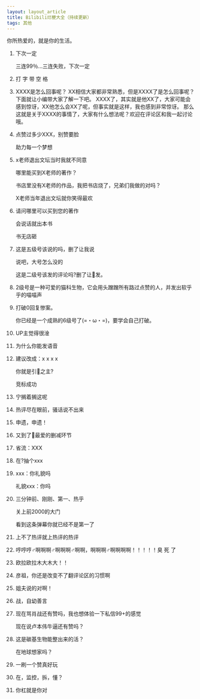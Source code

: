 ```yaml
---
layout: layout_article
title: Bilibili烂梗大全（持续更新）
tags: 其他
---
```


你所热爱的，就是你的生活。

1. 下次一定

   三连99％…三连失败，下次一定

2. 打 字 带 空 格

3. XXXX是怎么回事呢？
   XX相信大家都非常熟悉，但是XXXX了是怎么回事呢？下面就让小编带大家了解一下吧。
   XXXX了，其实就是他XX了，大家可能会感到惊讶，XX他怎么会XX了呢，但事实就是这样，我也感到非常惊讶。
   那么这就是关于XXXX的事情了，大家有什么想法呢？欢迎在评论区和我一起讨论哦。

4. 点赞过多少XXX，别赞要脸

   助力每一个梦想

5. x老师退出文坛当时我就不同意

   哪里能买到X老师的著作？

   书店里没有X老师的作品，我把书店烧了，兄弟们我做的对吗？

   X老师当年退出文坛就你笑得最欢

6. 请问哪里可以买到您的著作

   会说话就出本书

   书无店砸

7. 这是五级号该说的吗，删了让我说

   说吧，大号怎么没的

   这是二级号该发的评论吗?删了让👴发。

8. 2级号是一种可爱的猫科生物，它会用头蹭蹭所有路过点赞的人，并发出软乎乎的喵喵声

9. 打破0回复惨案。

   你已经是一个成熟的6级号了(=・ω・=)，要学会自己打破。

10. UP主觉得很淦

11. 为什么你能发语音

12. 建议改成：x x x x 

    你就是引👴之主?

    竞标成功

13. 宁搁着搁这呢

14. 热评尽在眼前，骚话说不出来

15. 申遗，申遗！

16. 又到了👴最爱的删减环节

17. 省流：XXX

18. 在?抽个xxx

19. xxx：你礼貌吗

    礼貌xxx：你吗

20. 三分钟前、刚刚、第一、热乎

    关上前2000的大门

    看到这条弹幕你就已经不是第一了

21. 上不了热评就上热评的热评

22. 哼哼哼♂啊啊啊♂啊啊啊♂啊啊，啊啊啊♂啊啊啊啊！！！！！臭 死 了

23. 欧拉欧拉木大木大！！

24. 彦祖，你还是改变不了翻评论区的习惯啊

25. 姐夫说的对啊！

26. 战，自幼善言

27. 现在骂肖战还有赞吗，我也想体验一下私信99+的感觉

    现在说卢本伟牛逼还有赞吗？

28. 这是碳基生物能整出来的活？

    在地球想家吗？

29. 一刷一个赞真好玩

30. 在，监控，拆，懂？

31. 你杠就是你对

    